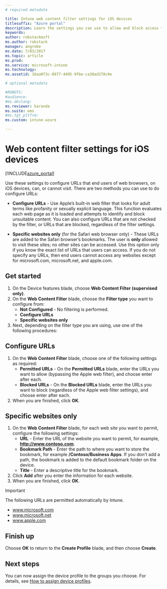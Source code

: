 ```yaml
---
# required metadata

title: Intune web content filter settings for iOS devices
titlesuffix: "Azure portal"
description: Learn the settings you can use to allow and block access to websites from iOS devices."
keywords:
author: robstackmsft
ms.author: robstack
manager: angrobe
ms.date: 7/03/2017
ms.topic: article
ms.prod:
ms.service: microsoft-intune
ms.technology:
ms.assetid: 16aa0f3c-8977-4495-9fbe-ca30ad278c9e

# optional metadata

#ROBOTS:
#audience:
#ms.devlang:
ms.reviewer: karanda
ms.suite: ems
#ms.tgt_pltfrm:
ms.custom: intune-azure

---
```


# Web content filter settings for iOS devices

[!INCLUDE[azure_portal](./includes/azure_portal.md)]

Use these settings to configure URLs that end users of web browsers, on iOS devices, can, or cannot visit. There are two methods you can use to do configure URLs:

- **Configure URLs** - Use Apple’s built-in web filter that looks for adult terms like profanity or sexually explicit language. This function evaluates each web page as it is loaded and attempts to identify and block unsuitable content. You can also configure URLs that are not checked by the filter, or URLs that are blocked, regardless of the filter settings.

- **Specific websites only** (for the Safari web browser only) - These URLs are added to the Safari browser’s bookmarks. The user is **only** allowed to visit these sites; no other sites can be accessed. Use this option only if you know the exact list of URLs that users can access.
If you do not specify any URLs, then end users cannot access any websites except for microsoft.com, microsoft.net, and apple.com.



## Get started

1. On the Device features blade, choose **Web Content Filter (supervised only)**.
2. On the **Web Content Filter** blade, choose the **Filter type** you want to configure from:
	- **Not Configured** - No filtering is performed.
	- **Configure URLs**
	- **Specific websites only**
3. Next, depending on the filter type you are using, use one of the following procedures:


## Configure URLs

1. On the **Web Content Filter** blade, choose one of the following settings as required:
	- **Permitted URLs** - On the **Permitted URLs** blade, enter the URLs you want to allow (bypassing the Apple web filter), and choose enter after each.
	- **Blocked URLs** - On the **Blocked URLs** blade, enter the URLs you want to block (regardless of the Apple web filter settings), and choose enter after each.
2. When you are finished, click **OK**.


## Specific websites only

1. On the **Web Content Filter** blade, for each web site you want to permit, configure the following settings:
	- **URL** - Enter the URL of the website you want to permit, for example, **http://www.contoso.com**.
	- **Bookmark Path** - Enter the path to where you want to store the bookmark, for example **/Contoso/Business Apps**. If you don't add a path, the bookmark is added to the default bookmark folder on the device.
	- **Title** - Enter a descriptive title for the bookmark.
2. Click **Add** after you enter the information for each website.
3. When you are finished, click **OK**.

>[!IMPORTANT] 
> The following URLs are permitted automatically by Intune.
> - www.microsoft.com
> - www.microsoft.net
> - www.apple.com

## Finish up

Choose **OK** to return to the **Create Profile** blade, and then choose **Create**.

## Next steps

You can now assign the device profile to the groups you choose. For details, see [How to assign device profiles](device-profile-assign.md).

